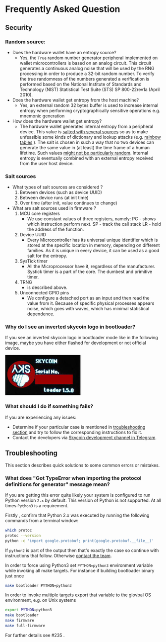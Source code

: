 # Frequently Asked Question

## Security

### Random source:

- Does the hardware wallet have an entropy source?
  * Yes, the `True` random number generator peripheral implemented on wallet
    microcontrollers is based on an analog circuit. This circuit generates a 
    continuous analog noise that will be used by the RNG processing in order to 
    produce a 32-bit random number. To verify the true randomness of the numbers 
    generated a verification is performed based on the
    National Institute of Standards and Technology (NIST) Statistical Test Suite (STS) 
    SP 800-22rev1a (April 2010).
- Does the hardware wallet get entropy from the host machine?
  * Yes, an external random 32 bytes  buffer is used to increase internal entropy
    when performing cryptographically sensitive operations e.g. mnemonic generation
- How does the hardware wallet get entropy?
  * The hardware wallet generates internal entropy from a peripheral device. This value is
    [salted with several sources](https://security.stackexchange.com/questions/73588/does-too-long-a-salt-reduce-the-security-of-a-stored-password-hash)
    so as to make unfeasible some kinds of dictionary and lookup attacks (e.g. [rainbow tables](https://en.wikipedia.org/wiki/Rainbow_table) ).
    The salt is chosen in such a way that no two devices can generate the same value in (at least) the time frame of a human lifetime.
    Such values [might not be particularly random](https://security.stackexchange.com/questions/16117/in-hashing-does-it-matter-how-random-a-salt-is).
    Internal entropy is eventually combined with an external entropy received from the user host device.
    
### Salt sources
- What types of salt sources are considered ?
     1. Between devices (such as device UUID)
     2. Between device runs (at init time)
     3. Over time (after init, value continues to change)
- What are salt sources used in firmware ?
     1. MCU core registers
        * We use constant values of three registers, namely: 
        PC - shows which instruction perform next.
        SP - track the call stack
        LR - hold the address of the function.
    2. Device UUID
        * Every Microcontroller has its universal unique identifier which is stored at the specific location in memory, depending on different families.
        As it is unique in every device, it can be used as a good salt for the entropy. 
    3. SysTick timer
        * All the Microprocessor have it, regardless of the manufacturer. Systick timer is a part of the core. The dumbest and primitive timer.
    4. TRNG
        * is described above.
    5. Unconnected GPIO pins
        * We configure a detached port as an input and then read the value from it. Because of specific physical processes appears noise, which goes with waves, which has minimal statistical dependence.
### Why do I see an inverted skycoin logo in bootloader?

If you see an inverted skycoin logo in bootloader mode like in the following image, maybe you have either flashed for development or not official device.

![Kiku](images/skycoin_logo_inverted_bootloader.jpg)

### What should I do if something fails?

If you are experiencing any issues:

- Determine if your particular case is mentioned in [troubleshooting section](#troubleshooting) and try to follow the corresponding instructions to fix it.
- Contact the developers via [Skycoin development channel in Telegram](https://t.me/skycoindev).

## Troubleshooting

This section describes quick solutions to some common errors or mistakes.

### What does "Got TypeError when importing the protocol definitions for generator" message mean?

If you are getting this error quite likely your system is configured to run Python version `2.x` by default. This version of Python is not supported. At all times `Python3` is a requirement.

Firstly , confirm that Python 2.x was executed by running the following commands from a terminal window:

```sh
which protoc
protoc --version
python -c 'import google.protobuf; print(google.protobuf.__file__)'
```

If `python2` is part of the output then that's exactly the case so continue with instructions that follow. Otherwise [contact the team](#what-should-i-do-if-something-fails).

In order to force using Python3 set `PYTHON=python3` environment variable while invoking all make targets. For instance if building bootloader binary just once

```sh
make bootloader PYTHON=python3
```

In order to invoke multiple targets export that variable to the glovbal OS environment, e.g. on Unix systems

```sh
export PYTHON=python3
make bootloader
make firmware
make full-firmware
```

For further details see #235 .

